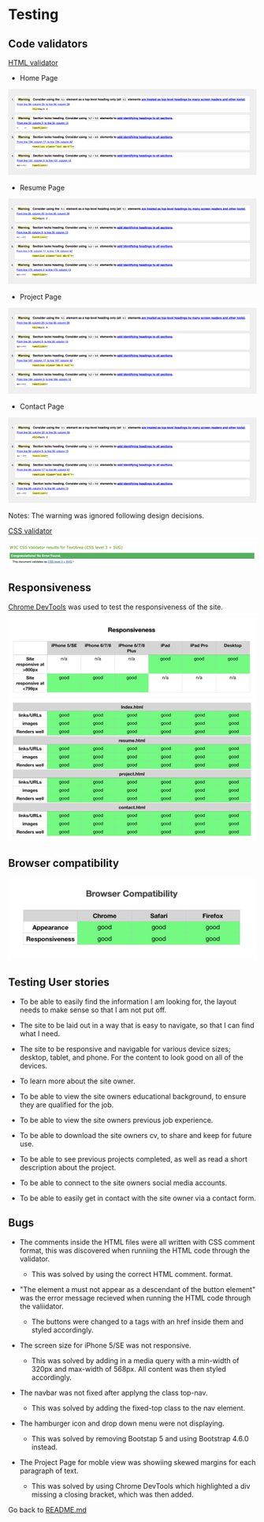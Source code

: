 # Testing 

## Code validators 

[HTML validator](https://validator.w3.org/)

* Home Page

![index validator](/readme-files/index-validator.png)

* Resume Page

![resume validator](/readme-files/resume-validator.png)

* Project Page

![Project validator](/readme-files/project-validator.png)

* Contact Page

![Contact validator](/readme-files/contact-validator.png)

Notes:
The warning was ignored following design decisions. 

[CSS validator](https://jigsaw.w3.org/css-validator/validator)

![css validator](/readme-files/css-validator.png)

## Responsiveness

[Chrome DevTools](https://developer.chrome.com/docs/devtools/) was used to test the responsiveness of the site. 

![Devices](/readme-files/devices.png)
![Responsiveness](/readme-files/responsiveness.png)

## Browser compatibility 

![Browser compatibility](/readme-files/browser-compatibility.png)

## Testing User stories 

* To be able to easily find the information I am looking for, the layout needs to make sense so that I am not put off. 

* The site to be laid out in a way that is easy to navigate, so that I can find what I need. 

* The site to be responsive and navigable for various device sizes; desktop, tablet, and phone. For the content to look good on all of the devices.

* To learn more about the site owner.

* To be able to view the site owners educational background, to ensure they are qualified for the job.

* To be able to view the site owners previous job experience. 

* To be able to download the site owners cv, to share and keep for future use. 

* To be able to see previous projects completed, as well as read a short description about the project.

* To be able to connect to the site owners social media accounts. 

* To be able to easily get in contact with the site owner via a contact form.

## Bugs

* The comments inside the HTML files were all written with CSS comment format, this was discovered when runniing the HTML code through the validator. 
  * This was solved by using the correct HTML comment. format. 

* "The element a must not appear as a descendant of the button element" was the error message recieved when running the HTML code through the valiidator. 
  * The buttons were changed to a tags with an href inside them and styled accordingly. 

* The screen size for iPhone 5/SE was not responsive. 
  * This was solved by adding in a media query with a min-width of 320px and max-width of 568px. All content was then styled accordingly. 

* The navbar was not fixed after applyng the class top-nav.
  * This was solved by adding the fixed-top class to the nav element. 

* The hamburger icon and drop down menu were not displaying. 
  * This was solved by removing Bootstap 5 and using Bootstrap 4.6.0 instead. 

* The Project Page for moble view was showiing skewed margins for each paragraph of text. 
  * This was solved by using Chrome DevTools which highlighted a div missing a closing bracket, which was then added. 

Go back to [README.md](https://github.com/PillowFishSticks/My-Resume/blob/master/README.md)